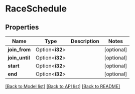 # RaceSchedule

## Properties

Name | Type | Description | Notes
------------ | ------------- | ------------- | -------------
**join_from** | Option<**i32**> |  | [optional]
**join_until** | Option<**i32**> |  | [optional]
**start** | Option<**i32**> |  | [optional]
**end** | Option<**i32**> |  | [optional]

[[Back to Model list]](../README.md#documentation-for-models) [[Back to API list]](../README.md#documentation-for-api-endpoints) [[Back to README]](../README.md)


